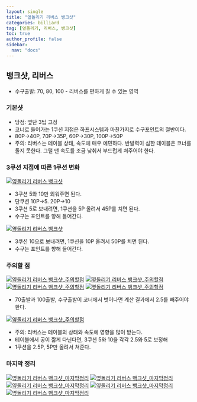 ```yaml
---
layout: single
title: "옆돌리기 리버스 뱅크샷"
categories: billiard
tag: [옆돌리기, 리버스, 뱅크샷] 
toc: true
author_profile: false
sidebar:
  nav: "docs"
---
```


## 뱅크샷, 리버스

- 수구출발: 70, 80, 100 - 리버스를 편하게 칠 수 있는 영역

### 기본샷
- 당점: 옆단 3팁 고정
- 코너로 들어가는 1쿠션 지점은 하프시스템과 마찬가지로 수구포인트의 절반이다.
- 80P→40P, 70P→35P, 60P→30P, 100P→50P
- 주의: 리버스는 테이블 상태, 속도에 매우 예민하다. 반발력이 심한 테이블은 코너를 돌지 못한다. 그럴 땐 속도를 조금 낮춰서 부드럽게 쳐주어야 한다.

### 3쿠션 지점에 따른 1쿠션 변화
[![옆돌리기 리버스 뱅크샷](/images/옆돌리기_리버스_뱅크샷.png)](/images/images/옆돌리기_리버스_뱅크샷.png)
- 3쿠션 5와 10만 외워주면 된다.
- 단쿠션 10P→5. 20P→10
- 3쿠션 5로 보내려면, 1쿠션을 5P 올려서 45P를 치면 된다.
- 수구는 포인트를 향해 들어간다.

[![옆돌리기 리버스 뱅크샷](/images/옆돌리기_리버스_뱅크샷.png)](/images/images/옆돌리기_리버스_뱅크샷.png)
- 3쿠션 10으로 보내려면, 1쿠션을 10P 올려서 50P를 치면 된다.
- 수구는 포인트를 향해 들어간다.

### 주의할 점
[![옆돌리기 리버스 뱅크샷_주의할점](/images/옆돌리기_리버스_뱅크샷_주의할점1.png)](/images/images/옆돌리기_리버스_뱅크샷_주의할점1.png)
[![옆돌리기 리버스 뱅크샷_주의할점](/images/옆돌리기_리버스_뱅크샷_주의할점2.png)](/images/images/옆돌리기_리버스_뱅크샷_주의할점2.png)
[![옆돌리기 리버스 뱅크샷_주의할점](/images/옆돌리기_리버스_뱅크샷_주의할점3.png)](/images/images/옆돌리기_리버스_뱅크샷_주의할점3.png)
[![옆돌리기 리버스 뱅크샷_주의할점](/images/옆돌리기_리버스_뱅크샷_주의할점4.png)](/images/images/옆돌리기_리버스_뱅크샷_주의할점4.png)
- 70출발과 100출발, 수구출발이 코너에서 벗어나면 계산 결과에서 2.5를 빼주어야 한다.

[![옆돌리기 리버스 뱅크샷_주의할점](/images/옆돌리기_리버스_뱅크샷_주의할점5.png)](/images/images/옆돌리기_리버스_뱅크샷_주의할점5.png)
- 주의: 리버스는 테이블의 상태와 속도에 영향을 많이 받는다.
- 테이블에서 공이 짧게 다닌다면, 3쿠션 5와 10을 각각 2.5와 5로 보정해
- 1쿠션을 2.5P, 5P만 올려서 쳐준다.

### 마지막 정리


[![옆돌리기 리버스 뱅크샷_마지막정리](/images/옆돌리기_리버스_뱅크샷_마지막정리1.png)](/images/images/옆돌리기_리버스_뱅크샷_마지막정리1.png)
[![옆돌리기 리버스 뱅크샷_마지막정리](/images/옆돌리기_리버스_뱅크샷_마지막정리2.png)](/images/images/옆돌리기_리버스_뱅크샷_마지막정리2.png)
[![옆돌리기 리버스 뱅크샷_마지막정리](/images/옆돌리기_리버스_뱅크샷_마지막정리3.png)](/images/images/옆돌리기_리버스_뱅크샷_마지막정리3.png)
[![옆돌리기 리버스 뱅크샷_마지막정리](/images/옆돌리기_리버스_뱅크샷_마지막정리4.png)](/images/images/옆돌리기_리버스_뱅크샷_마지막정리4.png)
[![옆돌리기 리버스 뱅크샷_마지막정리](/images/옆돌리기_리버스_뱅크샷_마지막정리5.png)](/images/images/옆돌리기_리버스_뱅크샷_마지막정리5.png)
